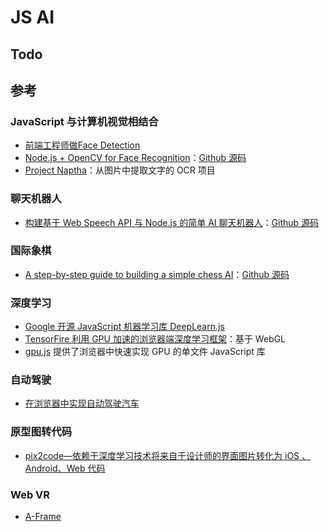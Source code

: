 # JS AI

## Todo

## 参考

### JavaScript 与计算机视觉相结合

-  [前端工程师做Face Detection](https://segmentfault.com/a/1190000008474871)
-  [Node.js + OpenCV for Face Recognition](https://medium.com/@muehler.v/node-js-opencv-for-face-recognition-37fa7cb860e8)：[Github 源码](https://github.com/justadudewhohacks/opencv4nodejs/tree/master/examples)
-  [Project Naptha](https://projectnaptha.com/)：从图片中提取文字的 OCR 项目

### 聊天机器人

- [构建基于 Web Speech API 与 Node.js 的简单 AI 聊天机器人](https://www.smashingmagazine.com/2017/08/ai-chatbot-web-speech-api-node-js/)：[Github 源码](https://github.com/girliemac/web-speech-ai)

### 国际象棋

-  [A step-by-step guide to building a simple chess AI](https://medium.freecodecamp.org/simple-chess-ai-step-by-step-1d55a9266977)：[Github 源码](https://github.com/lhartikk/simple-chess-ai)

### 深度学习

-  [Google 开源 JavaScript 机器学习库 DeepLearn.js](https://github.com/PAIR-code/deeplearnjs)
-  [TensorFire 利用 GPU 加速的浏览器端深度学习框架](http://www.infoq.com/cn/news/2017/08/TensorFire-use-GPU-fast-study)：基于 WebGL
-  [gpu.js](https://github.com/gpujs/gpu.js) 提供了浏览器中快速实现 GPU 的单文件 JavaScript 库

### 自动驾驶

-  [在浏览器中实现自动驾驶汽车](http://janhuenermann.com/projects/learning-to-drive)

### 原型图转代码

-  [pix2code—依赖于深度学习技术将来自于设计师的界面图片转化为 iOS 、Android、Web 代码](https://github.com/tonybeltramelli/pix2code)

### Web VR

- [A-Frame](https://github.com/aframevr/aframe/)

